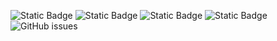 ![Static Badge](https://img.shields.io/badge/blacklists-60-000000) ![Static Badge](https://img.shields.io/badge/blacklisted-2656772-cc0000) ![Static Badge](https://img.shields.io/badge/whitelisted-2244-00CC00) ![Static Badge](https://img.shields.io/badge/streaming_blacklist-28107-000000) ![GitHub issues](https://img.shields.io/github/issues/fabriziosalmi/blacklists)
